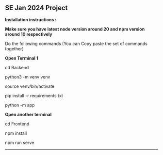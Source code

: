 **SE Jan 2024 Project**
-----------------------
**Installation instructions :**

**Make sure you have latest node version around 20 and npm version around 10 respectively**

Do the following commands
(You can Copy paste the set of commands together)

**Open Terminal 1**

cd Backend

python3 -m venv venv

source venv/bin/activate

pip install -r requirements.txt

python -m app

**Open another terminal**

cd Frontend

npm install

npm run serve
_________________________
